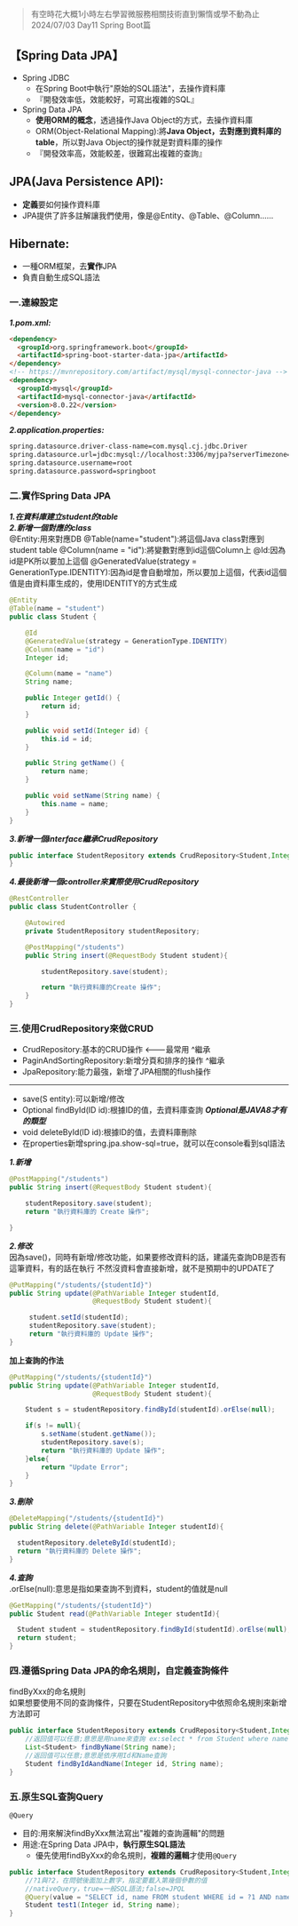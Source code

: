 >有空時花大概1小時左右學習微服務相關技術直到懶惰或學不動為止 2024/07/03 Day11 Spring Boot篇  

## 【Spring Data JPA】  
- Spring JDBC
  - 在Spring Boot中執行"原始的SQL語法"，去操作資料庫
  - 『開發效率低，效能較好，可寫出複雜的SQL』 
- Spring Data JPA
  - **使用ORM的概念**，透過操作Java Object的方式，去操作資料庫
  - ORM(Object-Relational Mapping):將**Java Object，去對應到資料庫的table**，所以對Java Object的操作就是對資料庫的操作
  - 『開發效率高，效能較差，很難寫出複雜的查詢』
## JPA(Java Persistence API):  
- **定義**要如何操作資料庫
- JPA提供了許多註解讓我們使用，像是@Entity、@Table、@Column......
## Hibernate:  
- 一種ORM框架，去**實作**JPA
- 負責自動生成SQL語法

### 一.連線設定  
***1.pom.xml:*** 
```html       
<dependency>
  <groupId>org.springframework.boot</groupId>
  <artifactId>spring-boot-starter-data-jpa</artifactId>
</dependency>
<!-- https://mvnrepository.com/artifact/mysql/mysql-connector-java -->
<dependency>
  <groupId>mysql</groupId>
  <artifactId>mysql-connector-java</artifactId>
  <version>8.0.22</version>
</dependency>
```   
***2.application.properties:***
```html
spring.datasource.driver-class-name=com.mysql.cj.jdbc.Driver
spring.datasource.url=jdbc:mysql://localhost:3306/myjpa?serverTimezone=Asia/Taipei&characterEncoding=utf-8
spring.datasource.username=root
spring.datasource.password=springboot
 ```  
### 二.實作Spring Data JPA    
***1.在資料庫建立student的table***  
***2.新增一個對應的class***  
@Entity:用來對應DB
@Table(name="student"):將這個Java class對應到student table
@Column(name = "id"):將變數對應到id這個Column上
@Id:因為id是PK所以要加上這個
@GeneratedValue(strategy = GenerationType.IDENTITY):因為id是會自動增加，所以要加上這個，代表id這個值是由資料庫生成的，使用IDENTITY的方式生成
```java
@Entity
@Table(name = "student")
public class Student {

    @Id
    @GeneratedValue(strategy = GenerationType.IDENTITY)
    @Column(name = "id")
    Integer id;

    @Column(name = "name")
    String name;

    public Integer getId() {
        return id;
    }

    public void setId(Integer id) {
        this.id = id;
    }

    public String getName() {
        return name;
    }

    public void setName(String name) {
        this.name = name;
    }
}
```
***3.新增一個interface繼承CrudRepository***  
```java
public interface StudentRepository extends CrudRepository<Student,Integer> {
}
```
***4.最後新增一個controller來實際使用CrudRepository***  
```java
@RestController
public class StudentController {

    @Autowired
    private StudentRepository studentRepository;

    @PostMapping("/students")
    public String insert(@RequestBody Student student){

        studentRepository.save(student);

        return "執行資料庫的Create 操作";
    }
}
```
### 三.使用CrudRepository來做CRUD 
- CrudRepository:基本的CRUD操作 <---最常用
  ^繼承  
- PaginAndSortingRepository:新增分頁和排序的操作
  ^繼承  
- JpaRepository:能力最強，新增了JPA相關的flush操作
***
- save(S entity):可以新增/修改
- Optional<T> findById(ID id):根據ID的值，去資料庫查詢
  ***Optional是JAVA8才有的類型***
- void deleteById(ID id):根據ID的值，去資料庫刪除
- 在properties新增spring.jpa.show-sql=true，就可以在console看到sql語法

***1.新增***  
```java
@PostMapping("/students")
public String insert(@RequestBody Student student){

    studentRepository.save(student);
    return "執行資料庫的 Create 操作";

}
```
***2.修改***  
因為save()，同時有新增/修改功能，如果要修改資料的話，建議先查詢DB是否有這筆資料，有的話在執行
不然沒資料會直接新增，就不是預期中的UPDATE了
```java
@PutMapping("/students/{studentId}")
public String update(@PathVariable Integer studentId,
                     @RequestBody Student student){

     student.setId(studentId);
     studentRepository.save(student);
     return "執行資料庫的 Update 操作";
}
```
**加上查詢的作法**
```java    
@PutMapping("/students/{studentId}")
public String update(@PathVariable Integer studentId,
                     @RequestBody Student student){

    Student s = studentRepository.findById(studentId).orElse(null);

    if(s != null){
        s.setName(student.getName());
        studentRepository.save(s);
        return "執行資料庫的 Update 操作";
    }else{
        return "Update Error";
    }
}
```
***3.刪除***  
```java
@DeleteMapping("/students/{studentId}")
public String delete(@PathVariable Integer studentId){

  studentRepository.deleteById(studentId);
  return "執行資料庫的 Delete 操作";
}
```
***4.查詢***  
.orElse(null):意思是指如果查詢不到資料，student的值就是null  
```java
@GetMapping("/students/{studentId}")
public Student read(@PathVariable Integer studentId){

  Student student = studentRepository.findById(studentId).orElse(null);
  return student;
}
```
### 四.遵循Spring Data JPA的命名規則，自定義查詢條件  
findByXxx的命名規則  
如果想要使用不同的查詢條件，只要在StudentRepository中依照命名規則來新增方法即可  
```java  
public interface StudentRepository extends CrudRepository<Student,Integer> {
    //返回值可以任意;意思是用name來查詢 ex:select * from Student where name = ? 
    List<Student> findByName(String name);
    //返回值可以任意;意思是依序用Id和Name查詢
    Student findByIdAandName(Integer id, String name);
}
```
### 五.原生SQL查詢Query  
`@Query`
- 目的:用來解決findByXxx無法寫出"複雜的查詢邏輯"的問題
- 用途:在Spring Data JPA中，**執行原生SQL語法**
  - 優先使用findByXxx的命名規則，**複雜的邏輯**才使用`@Query`
```java
public interface StudentRepository extends CrudRepository<Student,Integer> {
    //?1與?2，在問號後面加上數字，指定要載入第幾個參數的值
    //nativeQuery，true=一般SQL語法;false=JPQL
    @Query(value = "SELECT id, name FROM student WHERE id = ?1 AND name = ?2",nativeQuery = true)
    Student test1(Integer id, String name);
}
```
